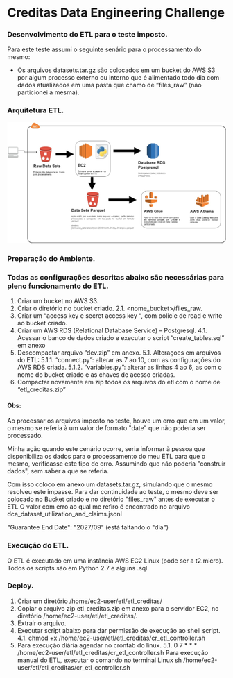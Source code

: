 # Creditas Data Engineering Challenge

### Desenvolvimento do ETL para o teste imposto.
Para este teste assumi o seguinte senário para o processamento do mesmo:
-	Os arquivos datasets.tar.gz são colocados em um bucket do AWS S3 por algum processo externo ou interno que é alimentado todo dia com dados atualizados em uma pasta que chamo de “files_raw” (não particionei a mesma).

### Arquitetura ETL.

![](Fluxograma_ETL.jpg)

### Preparação do Ambiente.

### Todas as configurações descritas abaixo são necessárias para pleno funcionamento do ETL. 
1.	Criar um bucket no AWS S3.
2.	Criar o diretório no bucket criado.
2.1.	<nome_bucket>/files_raw.
3.	Criar um “access key e secret access key “, com policie de read e write ao bucket criado.
4.	Criar um AWS RDS (Relational Database Service) – Postgresql.
4.1.	Acessar o banco de dados criado e executar o script “create_tables.sql” em anexo
5.	Descompactar arquivo “dev.zip” em anexo.
5.1.	Alteraçoes em arquivos do ETL:
5.1.1.	“connect.py”: alterar as 7 ao 10, com as configurações do AWS RDS criada.
5.1.2.	“variables.py”: alterar as linhas 4 ao 6, as com o nome do bucket criado e as chaves de acesso criadas.
6.	Compactar novamente em zip todos os arquivos do etl com o nome de “etl_creditas.zip”

#### Obs:

Ao processar os arquivos imposto no teste, houve um erro que em um valor, o mesmo se referia à um valor de formato "date" que não poderia ser
processado. 

Minha ação quando este cenário ocorre, seria informar à pessoa que disponibiliza os dados para o processamento do meu ETL para que o mesmo,
verificasse este tipo de erro. Assumindo que não poderia "construir dados", sem saber a que se referia.

Com isso coloco em anexo um datasets.tar.gz, simulando que o mesmo resolveu este impasse. Para dar continuidade ao teste, o mesmo deve ser colocado no Bucket criado e no diretório "files_raw" antes de executar o ETL
O valor com erro ao qual me refiro é encontrado no arquivo dca_dataset_utilization_and_claims.jsonl

"Guarantee End Date": "2027/09" (está faltando o "dia")


### Execução do ETL.

O ETL é executado em uma instância AWS EC2 Linux (pode ser a t2.micro).
Todos os scripts são em Python 2.7 e alguns .sql.

### Deploy.

1.	Criar um diretório /home/ec2-user/etl/etl_creditas/
2.	Copiar o arquivo zip etl_creditas.zip em anexo para o servidor EC2, no diretório /home/ec2-user/etl/etl_creditas/.
3.	Extrair o arquivo.
4.	Executar script abaixo para dar permissão de execução ao shell script.
4.1.	chmod +x /home/ec2-user/etl/etl_creditas/cr_etl_controller.sh
5.	Para execução diária agendar no crontab do linux.
5.1.	0 7 * * * /home/ec2-user/etl/etl_creditas/cr_etl_controller.sh
Para execução manual do ETL, executar o comando no terminal Linux
sh /home/ec2-user/etl/etl_creditas/cr_etl_controller.sh




